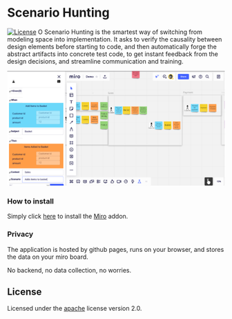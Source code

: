 # Scenario Hunting
[![License](https://img.shields.io/badge/License-Apache%202.0-blue.svg)](https://opensource.org/licenses/Apache-2.0)
O
Scenario Hunting is the smartest way of switching from modeling space into implementation. It asks to verify the causality between design elements before starting to code, and then automatically forge the abstract artifacts into concrete test code, to get instant feedback from the design decisions, and streamline communication and training.


![Demo](Demo.png "Demo image")

### How to install
Simply click [here](https://miro.com/oauth/authorize/?response_type=code&client_id=3074457356753256770&redirect_uri=%2Fconfirm-app-install%2F) to install the [Miro](https://miro.com) addon. 

### Privacy

The application is hosted by github pages, runs on your browser, and stores the data on your miro board. 

No backend, no data collection, no worries. 


## License






Licensed under the [apache](LICENSE) license version 2.0. 
